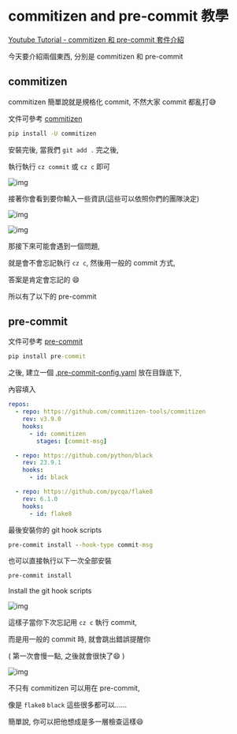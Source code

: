 # commitizen and pre-commit 教學

[Youtube Tutorial - commitizen 和 pre-commit 套件介紹](https://youtu.be/hdDwy8wb5v8)

今天要介紹兩個東西, 分別是 commitizen 和 pre-commit

## commitizen

commitizen 簡單說就是規格化 commit, 不然大家 commit 都亂打:sweat_smile:

文件可參考 [commitizen](https://github.com/commitizen-tools/commitizen)

```cmd
pip install -U commitizen
```

安裝完後, 當我們 `git add .` 完之後,

執行執行 `cz commit` 或 `cz c` 即可

![img](https://i.imgur.com/OweniDG.png)

接著你會看到要你輸入一些資訊(這些可以依照你們的團隊決定)

![img](https://i.imgur.com/D1YEPLF.png)

![img](https://i.imgur.com/9K2lXaJ.png)

那接下來可能會遇到一個問題,

就是會不會忘記執行 `cz c`, 然後用一般的 commit 方式,

答案是肯定會忘記的 :smile:

所以有了以下的 pre-commit

## pre-commit

文件可參考 [pre-commit](https://pre-commit.com/)

```cmd
pip install pre-commit
```

之後, 建立一個 [.pre-commit-config.yaml](.pre-commit-config.yaml) 放在目錄底下,

內容填入

```yaml
repos:
  - repo: https://github.com/commitizen-tools/commitizen
    rev: v3.9.0
    hooks:
      - id: commitizen
        stages: [commit-msg]

  - repo: https://github.com/python/black
    rev: 23.9.1
    hooks:
      - id: black

  - repo: https://github.com/pycqa/flake8
    rev: 6.1.0
    hooks:
      - id: flake8
```

最後安裝你的 git hook scripts

```cmd
pre-commit install --hook-type commit-msg
```

也可以直接執行以下一次全部安裝

```cmd
pre-commit install
```

Install the git hook scripts

![img](https://i.imgur.com/fWFMqRM.png)

這樣子當你下次忘記用 `cz c` 執行 commit,

而是用一般的 commit 時, 就會跳出錯誤提醒你

( 第一次會慢一點, 之後就會很快了:smile: )

![img](https://i.imgur.com/I7vL7KT.png)

不只有 commitizen 可以用在 pre-commit,

像是 `flake8` `black` 這些很多都可以......

簡單說, 你可以把他想成是多一層檢查這樣:smile:
